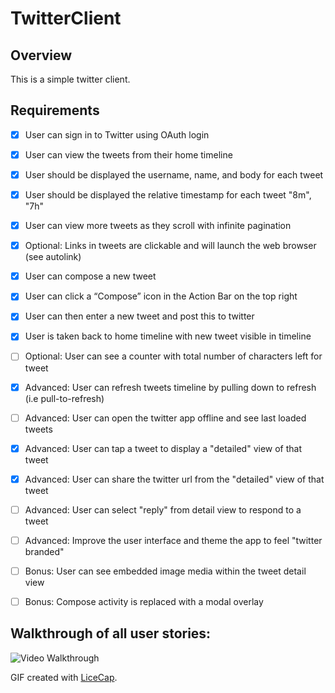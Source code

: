 # TwitterClient

## Overview
 This is a simple twitter client.

## Requirements
 * [X] User can sign in to Twitter using OAuth login
 * [X] User can view the tweets from their home timeline
 * [X] User should be displayed the username, name, and body for each tweet
 * [X] User should be displayed the relative timestamp for each tweet "8m", "7h"
 * [X] User can view more tweets as they scroll with infinite pagination
 * [X] Optional: Links in tweets are clickable and will launch the web browser (see autolink)
 * [X] User can compose a new tweet
 * [X] User can click a “Compose” icon in the Action Bar on the top right
 * [X] User can then enter a new tweet and post this to twitter
 * [X] User is taken back to home timeline with new tweet visible in timeline
 * [ ] Optional: User can see a counter with total number of characters left for tweet

 * [X] Advanced: User can refresh tweets timeline by pulling down to refresh (i.e pull-to-refresh)
 * [ ] Advanced: User can open the twitter app offline and see last loaded tweets
 * [X] Advanced: User can tap a tweet to display a "detailed" view of that tweet
 * [X] Advanced: User can share the twitter url from the "detailed" view of that tweet
 * [ ] Advanced: User can select "reply" from detail view to respond to a tweet
 * [ ] Advanced: Improve the user interface and theme the app to feel "twitter branded"
 * [ ] Bonus: User can see embedded image media within the tweet detail view
 * [ ] Bonus: Compose activity is replaced with a modal overlay

## Walkthrough of all user stories:

![Video Walkthrough](walkthrough.gif)

GIF created with [LiceCap](http://www.cockos.com/licecap/).